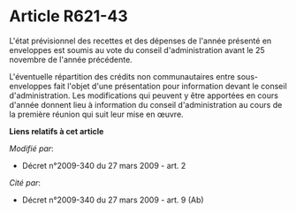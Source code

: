 # Article R621-43

L'état prévisionnel des recettes et des dépenses de l'année présenté en enveloppes est soumis au vote du conseil
d'administration avant le 25 novembre de l'année précédente. 

L'éventuelle répartition des crédits non communautaires entre sous-enveloppes fait l'objet d'une présentation pour
information devant le conseil d'administration. Les modifications qui peuvent y être apportées en cours d'année donnent lieu
à information du conseil d'administration au cours de la première réunion qui suit leur mise en œuvre.

**Liens relatifs à cet article**

_Modifié par_:

  - Décret n°2009-340 du 27 mars 2009 - art. 2

_Cité par_:

  - Décret n°2009-340 du 27 mars 2009 - art. 9 (Ab)

